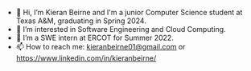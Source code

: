 - 👋 Hi, I’m Kieran Beirne and I'm a junior Computer Science student at Texas A&M, graduating in Spring 2024.
- 👀 I’m interested in Software Engineering and Cloud Computing.
- 🌱 I’m a SWE intern at ERCOT for Summer 2022.
- 📫 How to reach me: kieranbeirne01@gmail.com or https://www.linkedin.com/in/kieranbeirne/


<!---
kieranbeirne/kieranbeirne is a ✨ special ✨ repository because its `README.md` (this file) appears on your GitHub profile.
You can click the Preview link to take a look at your changes.
--->
